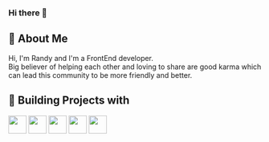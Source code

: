 ### Hi there 👋

## 🧒 About Me
Hi, I'm Randy and I'm a FrontEnd developer. <br/>
Big believer of helping each other and loving to share are good karma which can lead this community to be more friendly and better.

## 🧰 Building Projects with
<img 
  src='https://raw.githubusercontent.com/danielcranney/readme-generator/main/public/icons/skills/html5-colored.svg'
  width='36'
  height='36'
  style='max-with: 100%;'
/>
<img 
  src='https://raw.githubusercontent.com/danielcranney/readme-generator/main/public/icons/skills/css3-colored.svg'
  width='36'
  height='36'
  style='max-with: 100%;'
/>
<img 
  src='https://raw.githubusercontent.com/danielcranney/readme-generator/main/public/icons/skills/javascript-colored.svg'
  width='36'
  height='36'
  style='max-with: 100%;'
/>
<img 
  src='https://angular.io/assets/images/logos/angular/angular.svg'
  width='36'
  height='36'
  style='max-with: 100%;'
/>
<img 
  src='https://raw.githubusercontent.com/danielcranney/readme-generator/main/public/icons/skills/react-colored.svg'
  width='36'
  height='36'
  style='max-with: 100%;'
/>

<!--
**Landy510/Landy510** is a ✨ _special_ ✨ repository because its `README.md` (this file) appears on your GitHub profile.

Here are some ideas to get you started:

- 🔭 I’m currently working on ...
- 🌱 I’m currently learning ...
- 👯 I’m looking to collaborate on ...
- 🤔 I’m looking for help with ...
- 💬 Ask me about ...
- 📫 How to reach me: ...
- 😄 Pronouns: ...
- ⚡ Fun fact: ...
-->
